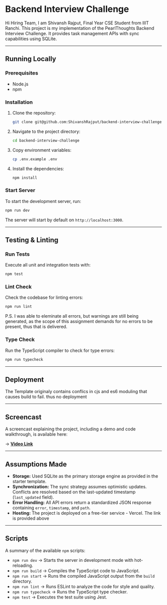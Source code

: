 # Backend Interview Challenge

Hi Hiring Team, I am Shivansh Rajput, Final Year CSE Student from IIIT Ranchi.
This project is my implementation of the PearlThoughts Backend Interview Challenge. It provides task management APIs with sync capabilities using SQLite.

---

## Running Locally

### Prerequisites

* Node.js 
* npm

### Installation

1.  Clone the repository:
    ```bash
    git clone git@github.com:ShivanshRajput/backend-interview-challenge.git
    ```
2.  Navigate to the project directory:
    ```bash
    cd backend-interview-challenge
    ```
3.  Copy environment variables:
    ```bash
    cp .env.example .env
    ```
4.  Install the dependencies:
    ```bash
    npm install
    ```

### Start Server

To start the development server, run:
```bash
npm run dev
```
The server will start by default on `http://localhost:3000`.

---

## Testing & Linting

### Run Tests

Execute all unit and integration tests with:
```bash
npm test
```

### Lint Check

Check the codebase for linting errors:
```bash
npm run lint
```

P.S. I was able to eleminate all errors, but warnings are still being generated, as the scope of this assignment demands for no errors to be present, thus that is delivered. 

### Type Check

Run the TypeScript compiler to check for type errors:
```bash
npm run typecheck
```

---

## Deployment

The Template originaly contains conflics in cjs and es6 moduling that causes build to fail. thus no deployment 

---

## Screencast

A screencast explaining the project, including a demo and code walkthrough, is available here:

-> **[Video Link](http://your-video-link-here.com)**

---

## Assumptions Made

* **Storage:** Used SQLite as the primary storage engine as provided in the starter template.
* **Synchronization:** The sync strategy assumes optimistic updates. Conflicts are resolved based on the last-updated timestamp (`last_updated` field).
* **Error Handling:** All API errors return a standardized JSON response containing `error`, `timestamp`, and `path`.
* **Hosting:** The project is deployed on a free-tier service - Vercel. The link is provided above

---

## Scripts

A summary of the available `npm` scripts:

* `npm run dev` → Starts the server in development mode with hot-reloading.
* `npm run build` → Compiles the TypeScript code to JavaScript.
* `npm run start` → Runs the compiled JavaScript output from the `build` directory.
* `npm run lint` → Runs ESLint to analyze the code for style and quality.
* `npm run typecheck` → Runs the TypeScript type checker.
* `npm test` → Executes the test suite using Jest.
